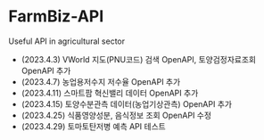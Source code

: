 # FarmBiz-API
Useful API in agricultural sector

* (2023.4.3) VWorld 지도(PNU코드) 검색 OpenAPI, 토양검정자료조회 OpenAPI 추가
* (2023.4.7) 농업용저수지 저수율 OpenAPI 추가
* (2023.4.11) 스마트팜 혁신밸리 데이터 OpenAPI 추가
* (2023.4.15) 토양수분관측 데이터(농업기상관측) OpenAPI 추가
* (2023.4.25) 식품영양성분, 음식정보 조회 OpenAPI 수정
* (2023.4.29) 토마토탄저병 예측 API 테스트

